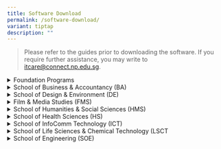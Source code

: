 ```yaml
---
title: Software Download
permalink: /software-download/
variant: tiptap
description: ""
---
```

<blockquote>
<p>Please refer to the guides prior to downloading the software. If you require
further assistance, you may write to <a href="mailto:itcare@connect.np.edu.sg" rel="noopener noreferrer nofollow" target="_blank">itcare@connect.np.edu.sg</a>.</p>
</blockquote>
<p></p>
<div data-type="detailGroup" class="isomer-accordion isomer-accordion-white">
<details class="isomer-details">
<summary>Foundation Programs</summary>
<div data-type="detailsContent" class="isomer-details-content">
<table style="minWidth: 50px">
<colgroup>
<col>
<col>
</colgroup>
<tbody>
<tr>
<th rowspan="1" colspan="1">
<p>Course</p>
</th>
<th rowspan="1" colspan="1">
<p>Software Required</p>
</th>
</tr>
<tr>
<td rowspan="1" colspan="1">
<p><strong>FPSCI</strong> - Science</p>
</td>
<td rowspan="1" colspan="1">
<ul data-tight="true" class="tight">
<li>
<p>Microsoft Office 365 - <a href="https://connectnpedu-my.sharepoint.com/:b:/r/personal/itcare_connect_np_edu_sg/Documents/Guides/Office365_guide.pdf?csf=1&amp;web=1&amp;e=iyxFt6" rel="noopener nofollow" target="_blank">Guide</a>,
<a href="https://go.microsoft.com/fwlink/?linkid=2264705&amp;clcid=0x409&amp;culture=en-us&amp;country=us" rel="noopener nofollow" target="_blank">Download</a>
</p>
</li>
</ul>
</td>
</tr>
<tr>
<td rowspan="1" colspan="1">
<p><strong>FPTEC</strong> - Technology</p>
</td>
<td rowspan="1" colspan="1">
<ul data-tight="true" class="tight">
<li>
<p>Microsoft Office 365 - <a href="https://connectnpedu-my.sharepoint.com/:b:/r/personal/itcare_connect_np_edu_sg/Documents/Guides/Office365_guide.pdf?csf=1&amp;web=1&amp;e=iyxFt6" rel="noopener nofollow" target="_blank">Guide</a>,
<a href="https://go.microsoft.com/fwlink/?linkid=2264705&amp;clcid=0x409&amp;culture=en-us&amp;country=us" rel="noopener nofollow" target="_blank">Download</a>
</p>
</li>
<li>
<p>Visual Studio Code - <a href="https://connectnpedu-my.sharepoint.com/:b:/r/personal/itcare_connect_np_edu_sg/Documents/Guides/VSCode_guide.pdf?csf=1&amp;web=1&amp;e=gArBBu" rel="noopener nofollow" target="_blank">Guide</a>,
<a href="https://code.visualstudio.com/sha/download?build=stable&amp;os=win32-x64-user" rel="noopener nofollow" target="_blank">Download</a>
</p>
</li>
</ul>
</td>
</tr>
<tr>
<td rowspan="1" colspan="1">
<p><strong>FPNST</strong> - Non-Science / Technology</p>
</td>
<td rowspan="1" colspan="1">
<ul data-tight="true" class="tight">
<li>
<p>Microsoft Office 365 - <a href="https://connectnpedu-my.sharepoint.com/:b:/r/personal/itcare_connect_np_edu_sg/Documents/Guides/Office365_guide.pdf?csf=1&amp;web=1&amp;e=iyxFt6" rel="noopener nofollow" target="_blank">Guide</a>,
<a href="https://go.microsoft.com/fwlink/?linkid=2264705&amp;clcid=0x409&amp;culture=en-us&amp;country=us" rel="noopener nofollow" target="_blank">Download</a>
</p>
</li>
<li>
<p>Adobe Creative Cloud - <a href="https://connectnpedu-my.sharepoint.com/:b:/r/personal/itcare_connect_np_edu_sg/Documents/Guides/AdobeCC_guide.pdf?csf=1&amp;web=1&amp;e=wk0aOo" rel="noopener nofollow" target="_blank">Guide</a>,
<a href="https://creativecloud.adobe.com/apps/download/creative-cloud" rel="noopener nofollow" target="_blank">Download</a>
</p>
</li>
</ul>
</td>
</tr>
</tbody>
</table>
</div>
</details>
<details class="isomer-details">
<summary>School of Business &amp; Accountancy (BA)</summary>
<div data-type="detailsContent" class="isomer-details-content">
<table style="minWidth: 50px">
<colgroup>
<col>
<col>
</colgroup>
<tbody>
<tr>
<th rowspan="1" colspan="1">
<p>Course</p>
</th>
<th rowspan="1" colspan="1">
<p>Software Required</p>
</th>
</tr>
<tr>
<td rowspan="1" colspan="1">
<p><strong>ACC</strong> - Accountancy</p>
<p><strong>BF</strong> - Banking &amp; Finance</p>
<p><strong>BS</strong> - Business Studies</p>
<p><strong>CBP</strong> - Common Business Programme</p>
<p><strong>ITB</strong> - International Trade &amp; Business</p>
<p><strong>TRM</strong> - Tourism &amp; Resort Management</p>
</td>
<td rowspan="1" colspan="1">
<ul data-tight="true" class="tight">
<li>
<p>Microsoft Office 365 - <a href="https://connectnpedu-my.sharepoint.com/:b:/r/personal/itcare_connect_np_edu_sg/Documents/Guides/Office365_guide.pdf?csf=1&amp;web=1&amp;e=iyxFt6" rel="noopener nofollow" target="_blank">Guide</a>,
<a href="https://go.microsoft.com/fwlink/?linkid=2264705&amp;clcid=0x409&amp;culture=en-us&amp;country=us" rel="noopener nofollow" target="_blank">Download</a>
</p>
</li>
<li>
<p>Adobe Creative Cloud - <a href="https://connectnpedu-my.sharepoint.com/:b:/r/personal/itcare_connect_np_edu_sg/Documents/Guides/AdobeCC_guide.pdf?csf=1&amp;web=1&amp;e=wk0aOo" rel="noopener nofollow" target="_blank">Guide</a>,
<a href="https://creativecloud.adobe.com/apps/download/creative-cloud" rel="noopener nofollow" target="_blank">Download</a>
</p>
</li>
<li>
<p>Python 3.10.2 - <a href="https://connectnpedu-my.sharepoint.com/:b:/r/personal/itcare_connect_np_edu_sg/Documents/Guides/Python3.10.2_Guide.pdf?csf=1&amp;web=1&amp;e=hqOphX" rel="noopener nofollow" target="_blank">Guide</a>,
<a href="https://www.python.org/downloads/" rel="noopener nofollow" target="_blank">Download</a>
</p>
</li>
<li>
<p>Visual Studio Code - <a href="https://connectnpedu-my.sharepoint.com/:b:/r/personal/itcare_connect_np_edu_sg/Documents/Guides/VSCode_guide.pdf?csf=1&amp;web=1&amp;e=gArBBu" rel="noopener nofollow" target="_blank">Guide</a>,
<a href="https://code.visualstudio.com/sha/download?build=stable&amp;os=win32-x64-user" rel="noopener nofollow" target="_blank">Download</a>
</p>
</li>
</ul>
</td>
</tr>
</tbody>
</table>
</div>
</details>
<details class="isomer-details">
<summary>School of Design &amp; Environment (DE)</summary>
<div data-type="detailsContent" class="isomer-details-content">
<table style="minWidth: 50px">
<colgroup>
<col>
<col>
</colgroup>
<tbody>
<tr>
<th rowspan="1" colspan="1">
<p>Course</p>
</th>
<th rowspan="1" colspan="1">
<p>Software Required</p>
</th>
</tr>
<tr>
<td rowspan="1" colspan="1">
<p><strong>DES</strong> - Design</p>
</td>
<td rowspan="1" colspan="1">
<ul data-tight="true" class="tight">
<li>
<p>Microsoft Office 365 - <a href="https://connectnpedu-my.sharepoint.com/:b:/r/personal/itcare_connect_np_edu_sg/Documents/Guides/Office365_guide.pdf?csf=1&amp;web=1&amp;e=iyxFt6" rel="noopener nofollow" target="_blank">Guide</a>,
<a href="https://go.microsoft.com/fwlink/?linkid=2264705&amp;clcid=0x409&amp;culture=en-us&amp;country=us" rel="noopener nofollow" target="_blank">Download</a>
</p>
</li>
<li>
<p>Adobe Creative Cloud - <a href="https://connectnpedu-my.sharepoint.com/:b:/r/personal/itcare_connect_np_edu_sg/Documents/Guides/AdobeCC_guide.pdf?csf=1&amp;web=1&amp;e=wk0aOo" rel="noopener nofollow" target="_blank">Guide</a>,
<a href="https://creativecloud.adobe.com/apps/download/creative-cloud" rel="noopener nofollow" target="_blank">Download</a>
</p>
</li>
<li>
<p>AutoCAD 2024 - <a href="https://connectnpedu-my.sharepoint.com/:b:/r/personal/itcare_connect_np_edu_sg/Documents/Guides/AutoCAD2024_guide.pdf?csf=1&amp;web=1&amp;e=a1STHr" rel="noopener nofollow" target="_blank">Guide</a>,
<a href="https://www.autodesk.com/education/free-software/autocad" rel="noopener nofollow" target="_blank">Download</a>
</p>
</li>
<li>
<p>SketchUp 2024 - <a href="https://connectnpedu-my.sharepoint.com/:b:/r/personal/itcare_connect_np_edu_sg/Documents/Guides/Sketchup2024_guide.pdf?csf=1&amp;web=1&amp;e=1wU11c" rel="noopener nofollow" target="_blank">Guide</a>,
<a href="https://download.sketchup.com/SketchUp-2024-0-594-241.exe" rel="noopener nofollow" target="_blank">Download</a>
</p>
</li>
<li>
<p>Rhino 7 - <a href="https://connectnpedu-my.sharepoint.com/:b:/r/personal/itcare_connect_np_edu_sg/Documents/Guides/Rhino7_guide.pdf?csf=1&amp;web=1&amp;e=KX3sD9" rel="noopener nofollow" target="_blank">Guide</a>,
<a href="https://www.rhino3d.com/download/archive/rhino/7/latest/" rel="noopener nofollow" target="_blank">Download</a>
</p>
</li>
</ul>
</td>
</tr>
<tr>
<td rowspan="1" colspan="1">
<p><strong>HLFM</strong> - Hotel &amp; Leisure Facilities Management</p>
</td>
<td rowspan="1" colspan="1">
<ul data-tight="true" class="tight">
<li>
<p>Microsoft Office 365 - <a href="https://connectnpedu-my.sharepoint.com/:b:/r/personal/itcare_connect_np_edu_sg/Documents/Guides/Office365_guide.pdf?csf=1&amp;web=1&amp;e=iyxFt6" rel="noopener nofollow" target="_blank">Guide</a>,
<a href="https://go.microsoft.com/fwlink/?linkid=2264705&amp;clcid=0x409&amp;culture=en-us&amp;country=us" rel="noopener nofollow" target="_blank">Download</a>
</p>
</li>
<li>
<p>Adobe Creative Cloud - <a href="https://connectnpedu-my.sharepoint.com/:b:/r/personal/itcare_connect_np_edu_sg/Documents/Guides/AdobeCC_guide.pdf?csf=1&amp;web=1&amp;e=wk0aOo" rel="noopener nofollow" target="_blank">Guide</a>,
<a href="https://creativecloud.adobe.com/apps/download/creative-cloud" rel="noopener nofollow" target="_blank">Download</a>
</p>
</li>
<li>
<p>Tableau Reader - <a href="https://connectnpedu-my.sharepoint.com/:b:/r/personal/itcare_connect_np_edu_sg/Documents/Guides/TableauReader_guide.pdf?csf=1&amp;web=1&amp;e=80SAcs" rel="noopener nofollow" target="_blank">Guide</a>,
<a href="https://www.tableau.com/products/reader/download" rel="noopener nofollow" target="_blank">Download</a>
</p>
</li>
</ul>
</td>
</tr>
<tr>
<td rowspan="1" colspan="1">
<p><strong>REB</strong> - Real Estate Business</p>
</td>
<td rowspan="1" colspan="1">
<ul data-tight="true" class="tight">
<li>
<p>Microsoft Office 365 - <a href="https://connectnpedu-my.sharepoint.com/:b:/r/personal/itcare_connect_np_edu_sg/Documents/Guides/Office365_guide.pdf?csf=1&amp;web=1&amp;e=iyxFt6" rel="noopener nofollow" target="_blank">Guide</a>,
<a href="https://go.microsoft.com/fwlink/?linkid=2264705&amp;clcid=0x409&amp;culture=en-us&amp;country=us" rel="noopener nofollow" target="_blank">Download</a>
</p>
</li>
<li>
<p>Adobe Creative Cloud - <a href="https://connectnpedu-my.sharepoint.com/:b:/r/personal/itcare_connect_np_edu_sg/Documents/Guides/AdobeCC_guide.pdf?csf=1&amp;web=1&amp;e=wk0aOo" rel="noopener nofollow" target="_blank">Guide</a>,
<a href="https://creativecloud.adobe.com/apps/download/creative-cloud" rel="noopener nofollow" target="_blank">Download</a>
</p>
</li>
<li>
<p>Tableau Reader - <a href="https://connectnpedu-my.sharepoint.com/:b:/r/personal/itcare_connect_np_edu_sg/Documents/Guides/TableauReader_guide.pdf?csf=1&amp;web=1&amp;e=80SAcs" rel="noopener nofollow" target="_blank">Guide</a>,
<a href="https://www.tableau.com/products/reader/download" rel="noopener nofollow" target="_blank">Download</a>
</p>
</li>
<li>
<p>Revit 2022 - <a href="https://connectnpedu-my.sharepoint.com/:b:/r/personal/itcare_connect_np_edu_sg/Documents/Guides/Revit2022_guide.pdf?csf=1&amp;web=1&amp;e=cUz6Hk" rel="noopener nofollow" target="_blank">Guide</a>,
<a href="https://www.autodesk.com/education/free-software/autocad" rel="noopener nofollow" target="_blank">Download</a>
</p>
</li>
</ul>
</td>
</tr>
</tbody>
</table>
</div>
</details>
<details class="isomer-details">
<summary>Film &amp; Media Studies (FMS)</summary>
<div data-type="detailsContent" class="isomer-details-content">
<table style="minWidth: 50px">
<colgroup>
<col>
<col>
</colgroup>
<tbody>
<tr>
<th rowspan="1" colspan="1">
<p>Course</p>
</th>
<th rowspan="1" colspan="1">
<p>Software Required</p>
</th>
</tr>
<tr>
<td rowspan="1" colspan="1">
<p><strong>FSV</strong> - Film, Sound &amp; Video (<em>Apple MacBook</em>)</p>
<p><strong>CMP</strong> - Common Media Programme</p>
<p><strong>CM</strong> - Mass Communication</p>
<p><strong>MPP</strong> - Media Post-Production</p>
</td>
<td rowspan="1" colspan="1">
<ul data-tight="true" class="tight">
<li>
<p>Microsoft Office 365 - <a href="https://connectnpedu-my.sharepoint.com/:b:/r/personal/itcare_connect_np_edu_sg/Documents/Guides/Office365_guide.pdf?csf=1&amp;web=1&amp;e=iyxFt6" rel="noopener nofollow" target="_blank">Guide</a>,
<a href="https://go.microsoft.com/fwlink/?linkid=2264705&amp;clcid=0x409&amp;culture=en-us&amp;country=us" rel="noopener nofollow" target="_blank">Download</a>
</p>
</li>
<li>
<p>Adobe Creative Cloud - <a href="https://connectnpedu-my.sharepoint.com/:b:/r/personal/itcare_connect_np_edu_sg/Documents/Guides/AdobeCC_guide.pdf?csf=1&amp;web=1&amp;e=wk0aOo" rel="noopener nofollow" target="_blank">Guide</a>,
<a href="https://creativecloud.adobe.com/apps/download/creative-cloud" rel="noopener nofollow" target="_blank">Download</a>
</p>
</li>
</ul>
</td>
</tr>
</tbody>
</table>
</div>
</details>
<details class="isomer-details">
<summary>School of Humanities &amp; Social Sciences (HMS)</summary>
<div data-type="detailsContent" class="isomer-details-content">
<table style="minWidth: 50px">
<colgroup>
<col>
<col>
</colgroup>
<tbody>
<tr>
<th rowspan="1" colspan="1">
<p>Course</p>
</th>
<th rowspan="1" colspan="1">
<p>Software Required</p>
</th>
</tr>
<tr>
<td rowspan="1" colspan="1">
<p><strong>ABM</strong> - Arts Business Management</p>
<p><strong>CDT</strong> - Community Development</p>
<p><strong>CHS</strong> - Chinese Studies</p>
<p><strong>CMC</strong> - Chinese Media &amp; Communications</p>
<p><strong>ECDE</strong> - Early Childhood Development &amp; Education</p>
<p><strong>TSE</strong> - Tamil Studies with Early Education</p>
</td>
<td rowspan="1" colspan="1">
<ul data-tight="true" class="tight">
<li>
<p>Microsoft Office 365 - <a href="https://connectnpedu-my.sharepoint.com/:b:/r/personal/itcare_connect_np_edu_sg/Documents/Guides/Office365_guide.pdf?csf=1&amp;web=1&amp;e=iyxFt6" rel="noopener nofollow" target="_blank">Guide</a>,
<a href="https://go.microsoft.com/fwlink/?linkid=2264705&amp;clcid=0x409&amp;culture=en-us&amp;country=us" rel="noopener nofollow" target="_blank">Download</a>
</p>
</li>
<li>
<p>Adobe Creative Cloud - <a href="https://connectnpedu-my.sharepoint.com/:b:/r/personal/itcare_connect_np_edu_sg/Documents/Guides/AdobeCC_guide.pdf?csf=1&amp;web=1&amp;e=wk0aOo" rel="noopener nofollow" target="_blank">Guide</a>,
<a href="https://creativecloud.adobe.com/apps/download/creative-cloud" rel="noopener nofollow" target="_blank">Download</a>
</p>
</li>
</ul>
</td>
</tr>
</tbody>
</table>
</div>
</details>
<details class="isomer-details">
<summary>School of Health Sciences (HS)</summary>
<div data-type="detailsContent" class="isomer-details-content">
<table style="minWidth: 50px">
<colgroup>
<col>
<col>
</colgroup>
<tbody>
<tr>
<th rowspan="1" colspan="1">
<p>Course</p>
</th>
<th rowspan="1" colspan="1">
<p>Software Required</p>
</th>
</tr>
<tr>
<td rowspan="1" colspan="1">
<p><strong>NSG</strong> - Nursing</p>
<p><strong>OPT</strong> - Optometry</p>
</td>
<td rowspan="1" colspan="1">
<ul data-tight="true" class="tight">
<li>
<p>Microsoft Office 365 - <a href="https://connectnpedu-my.sharepoint.com/:b:/r/personal/itcare_connect_np_edu_sg/Documents/Guides/Office365_guide.pdf?csf=1&amp;web=1&amp;e=iyxFt6" rel="noopener nofollow" target="_blank">Guide</a>,
<a href="https://go.microsoft.com/fwlink/?linkid=2264705&amp;clcid=0x409&amp;culture=en-us&amp;country=us" rel="noopener nofollow" target="_blank">Download</a>
</p>
</li>
<li>
<p>Adobe Creative Cloud - <a href="https://connectnpedu-my.sharepoint.com/:b:/r/personal/itcare_connect_np_edu_sg/Documents/Guides/AdobeCC_guide.pdf?csf=1&amp;web=1&amp;e=wk0aOo" rel="noopener nofollow" target="_blank">Guide</a>,
<a href="https://creativecloud.adobe.com/apps/download/creative-cloud" rel="noopener nofollow" target="_blank">Download</a>
</p>
</li>
</ul>
</td>
</tr>
</tbody>
</table>
</div>
</details>
<details class="isomer-details">
<summary>School of InfoComm Technology (ICT)</summary>
<div data-type="detailsContent" class="isomer-details-content">
<table style="minWidth: 50px">
<colgroup>
<col>
<col>
</colgroup>
<tbody>
<tr>
<th rowspan="1" colspan="1">
<p>Course</p>
</th>
<th rowspan="1" colspan="1">
<p>Software Required</p>
</th>
</tr>
<tr>
<td rowspan="1" colspan="1">
<p><strong>CICTP</strong> - Common ICT Programme</p>
</td>
<td rowspan="1" colspan="1">
<ul data-tight="true" class="tight">
<li>
<p>Microsoft Office 365 - <a href="https://connectnpedu-my.sharepoint.com/:b:/r/personal/itcare_connect_np_edu_sg/Documents/Guides/Office365_guide.pdf?csf=1&amp;web=1&amp;e=iyxFt6" rel="noopener nofollow" target="_blank">Guide</a>,
<a href="https://go.microsoft.com/fwlink/?linkid=2264705&amp;clcid=0x409&amp;culture=en-us&amp;country=us" rel="noopener nofollow" target="_blank">Download</a>
</p>
</li>
<li>
<p>Adobe Creative Cloud - <a href="https://connectnpedu-my.sharepoint.com/:b:/r/personal/itcare_connect_np_edu_sg/Documents/Guides/AdobeCC_guide.pdf?csf=1&amp;web=1&amp;e=wk0aOo" rel="noopener nofollow" target="_blank">Guide</a>,
<a href="https://creativecloud.adobe.com/apps/download/creative-cloud" rel="noopener nofollow" target="_blank">Download</a>
</p>
</li>
<li>
<p>Visio 2021 (web) - <strong><s>Guide</s></strong>
</p>
</li>
<li>
<p>VS Community 2022 (with SQL Server Express 2022 LocalDB add-in - <a href="https://connectnpedu-my.sharepoint.com/:b:/r/personal/itcare_connect_np_edu_sg/Documents/Guides/VS2022_guide.pdf?csf=1&amp;web=1&amp;e=IzbPi7" rel="noopener nofollow" target="_blank">Guide</a>,
<a href="https://visualstudio.microsoft.com/vs/community/" rel="noopener nofollow" target="_blank">Download</a>
</p>
</li>
<li>
<p>Python 3.11.1 - <a href="https://connectnpedu-my.sharepoint.com/:b:/r/personal/itcare_connect_np_edu_sg/Documents/Guides/Python3.10.2_Guide.pdf?csf=1&amp;web=1&amp;e=hqOphX" rel="noopener nofollow" target="_blank">Guide</a>,
<a href="https://www.python.org/downloads/" rel="noopener nofollow" target="_blank">Download</a>
</p>
</li>
</ul>
</td>
</tr>
<tr>
<td rowspan="1" colspan="1">
<p><strong>CSF</strong> - CyberSecurity &amp; Digital Forensics</p>
</td>
<td rowspan="1" colspan="1">
<ul data-tight="true" class="tight">
<li>
<p>Microsoft Office 365 - <a href="https://connectnpedu-my.sharepoint.com/:b:/r/personal/itcare_connect_np_edu_sg/Documents/Guides/Office365_guide.pdf?csf=1&amp;web=1&amp;e=iyxFt6" rel="noopener nofollow" target="_blank">Guide</a>,
<a href="https://go.microsoft.com/fwlink/?linkid=2264705&amp;clcid=0x409&amp;culture=en-us&amp;country=us" rel="noopener nofollow" target="_blank">Download</a>
</p>
</li>
<li>
<p>Adobe Creative Cloud - <a href="https://connectnpedu-my.sharepoint.com/:b:/r/personal/itcare_connect_np_edu_sg/Documents/Guides/AdobeCC_guide.pdf?csf=1&amp;web=1&amp;e=wk0aOo" rel="noopener nofollow" target="_blank">Guide</a>,
<a href="https://creativecloud.adobe.com/apps/download/creative-cloud" rel="noopener nofollow" target="_blank">Download</a>
</p>
</li>
<li>
<p>Visio 2021 (web) - <strong><s>Guide</s></strong>
</p>
</li>
<li>
<p>VS Community 2022 (with SQL Server Express 2022 LocalDB add-in - <a href="https://connectnpedu-my.sharepoint.com/:b:/r/personal/itcare_connect_np_edu_sg/Documents/Guides/VS2022_guide.pdf?csf=1&amp;web=1&amp;e=IzbPi7" rel="noopener nofollow" target="_blank">Guide</a>,
<a href="https://visualstudio.microsoft.com/vs/community/" rel="noopener nofollow" target="_blank">Download</a>
</p>
</li>
<li>
<p>Python 3.11.1 - <a href="https://connectnpedu-my.sharepoint.com/:b:/r/personal/itcare_connect_np_edu_sg/Documents/Guides/Python3.10.2_Guide.pdf?csf=1&amp;web=1&amp;e=hqOphX" rel="noopener nofollow" target="_blank">Guide</a>,
<a href="https://www.python.org/downloads/" rel="noopener nofollow" target="_blank">Download</a>
</p>
</li>
<li>
<p>SAP Client v7.5 - <a href="https://connectnpedu-my.sharepoint.com/:b:/r/personal/itcare_connect_np_edu_sg/Documents/Guides/SAPClient_guide.pdf?csf=1&amp;web=1&amp;e=1OTRhi" rel="noopener nofollow" target="_blank">Guide</a>,
<a href="https://connectnpedu-my.sharepoint.com/:u:/r/personal/itcare_connect_np_edu_sg/Documents/Guides/Installers/SAPClient.zip?csf=1&amp;web=1&amp;e=gOn6eo" rel="noopener nofollow" target="_blank">Download</a>
</p>
</li>
<li>
<p>VMWare Workstation Pro 17 / VMWare Workstation Player 17 - Guide, Download</p>
</li>
<li>
<p>Oracle Virtuabox 7 - <a href="https://connectnpedu-my.sharepoint.com/:b:/r/personal/itcare_connect_np_edu_sg/Documents/Guides/OracleVirtualBox_guide.pdf?csf=1&amp;web=1&amp;e=uK5dbf" rel="noopener nofollow" target="_blank">Guide</a>,
<a href="https://www.oracle.com/virtualization/technologies/vm/downloads/virtualbox-downloads.html" rel="noopener nofollow" target="_blank">Download</a>
</p>
</li>
</ul>
</td>
</tr>
<tr>
<td rowspan="1" colspan="1">
<p><strong>DS</strong> - Data Science</p>
</td>
<td rowspan="1" colspan="1">
<ul data-tight="true" class="tight">
<li>
<p>Microsoft Office 365 - <a href="https://connectnpedu-my.sharepoint.com/:b:/r/personal/itcare_connect_np_edu_sg/Documents/Guides/Office365_guide.pdf?csf=1&amp;web=1&amp;e=iyxFt6" rel="noopener nofollow" target="_blank">Guide</a>,
<a href="https://go.microsoft.com/fwlink/?linkid=2264705&amp;clcid=0x409&amp;culture=en-us&amp;country=us" rel="noopener nofollow" target="_blank">Download</a>
</p>
</li>
<li>
<p>Adobe Creative Cloud - <a href="https://connectnpedu-my.sharepoint.com/:b:/r/personal/itcare_connect_np_edu_sg/Documents/Guides/AdobeCC_guide.pdf?csf=1&amp;web=1&amp;e=wk0aOo" rel="noopener nofollow" target="_blank">Guide</a>,
<a href="https://creativecloud.adobe.com/apps/download/creative-cloud" rel="noopener nofollow" target="_blank">Download</a>
</p>
</li>
<li>
<p>Visio 2021 (web) - Guide</p>
</li>
<li>
<p>VS Community 2022 (with SQL Server Express 2022 LocalDB add-in - Guide,
Download</p>
</li>
<li>
<p>Python 3.11.1 - Guide, Download</p>
</li>
<li>
<p>SAP Client v7.5 - Guide, Download</p>
</li>
</ul>
</td>
</tr>
<tr>
<td rowspan="1" colspan="1">
<p><strong>IM</strong> - Immersive Media</p>
</td>
<td rowspan="1" colspan="1">
<ul data-tight="true" class="tight">
<li>
<p>Microsoft Office 365 - <a href="https://connectnpedu-my.sharepoint.com/:b:/r/personal/itcare_connect_np_edu_sg/Documents/Guides/Office365_guide.pdf?csf=1&amp;web=1&amp;e=iyxFt6" rel="noopener nofollow" target="_blank">Guide</a>,
<a href="https://go.microsoft.com/fwlink/?linkid=2264705&amp;clcid=0x409&amp;culture=en-us&amp;country=us" rel="noopener nofollow" target="_blank">Download</a>
</p>
</li>
<li>
<p>Adobe Creative Cloud - <a href="https://connectnpedu-my.sharepoint.com/:b:/r/personal/itcare_connect_np_edu_sg/Documents/Guides/AdobeCC_guide.pdf?csf=1&amp;web=1&amp;e=wk0aOo" rel="noopener nofollow" target="_blank">Guide</a>,
<a href="https://creativecloud.adobe.com/apps/download/creative-cloud" rel="noopener nofollow" target="_blank">Download</a>
</p>
</li>
<li>
<p>Python 3.11.1 - Guide, Download</p>
</li>
</ul>
</td>
</tr>
<tr>
<td rowspan="1" colspan="1">
<p><strong>IT</strong> - Information Technology</p>
</td>
<td rowspan="1" colspan="1">
<ul data-tight="true" class="tight">
<li>
<p>Microsoft Office 365 - <a href="https://connectnpedu-my.sharepoint.com/:b:/r/personal/itcare_connect_np_edu_sg/Documents/Guides/Office365_guide.pdf?csf=1&amp;web=1&amp;e=iyxFt6" rel="noopener nofollow" target="_blank">Guide</a>,
<a href="https://go.microsoft.com/fwlink/?linkid=2264705&amp;clcid=0x409&amp;culture=en-us&amp;country=us" rel="noopener nofollow" target="_blank">Download</a>
</p>
</li>
<li>
<p>Adobe Creative Cloud - <a href="https://connectnpedu-my.sharepoint.com/:b:/r/personal/itcare_connect_np_edu_sg/Documents/Guides/AdobeCC_guide.pdf?csf=1&amp;web=1&amp;e=wk0aOo" rel="noopener nofollow" target="_blank">Guide</a>,
<a href="https://creativecloud.adobe.com/apps/download/creative-cloud" rel="noopener nofollow" target="_blank">Download</a>
</p>
</li>
<li>
<p>Visio 2021 (web) - Guide</p>
</li>
<li>
<p>VS Community 2022 (with SQL Server Express 2022 LocalDB add-in - Guide,
Download</p>
</li>
<li>
<p>Python 3.11.1 - Guide, Download</p>
</li>
</ul>
</td>
</tr>
</tbody>
</table>
</div>
</details>
<details class="isomer-details">
<summary>School of Life Sciences &amp; Chemical Technology (LSCT</summary>
<div data-type="detailsContent" class="isomer-details-content">
<table style="minWidth: 50px">
<colgroup>
<col>
<col>
</colgroup>
<tbody>
<tr>
<th rowspan="1" colspan="1">
<p>Course</p>
</th>
<th rowspan="1" colspan="1">
<p>Software Required</p>
</th>
</tr>
<tr>
<td rowspan="1" colspan="1">
<p><strong>BMS</strong> - Biomedical Science</p>
</td>
<td rowspan="1" colspan="1">
<ul data-tight="true" class="tight">
<li>
<p>Microsoft Office 365 - <a href="https://connectnpedu-my.sharepoint.com/:b:/r/personal/itcare_connect_np_edu_sg/Documents/Guides/Office365_guide.pdf?csf=1&amp;web=1&amp;e=iyxFt6" rel="noopener nofollow" target="_blank">Guide</a>,
<a href="https://go.microsoft.com/fwlink/?linkid=2264705&amp;clcid=0x409&amp;culture=en-us&amp;country=us" rel="noopener nofollow" target="_blank">Download</a>
</p>
</li>
<li>
<p>Adobe Creative Cloud - <a href="https://connectnpedu-my.sharepoint.com/:b:/r/personal/itcare_connect_np_edu_sg/Documents/Guides/AdobeCC_guide.pdf?csf=1&amp;web=1&amp;e=wk0aOo" rel="noopener nofollow" target="_blank">Guide</a>,
<a href="https://creativecloud.adobe.com/apps/download/creative-cloud" rel="noopener nofollow" target="_blank">Download</a>
</p>
</li>
<li>
<p>R Sofware v3.6.2 - Guide, Download</p>
</li>
<li>
<p>RStudio Desktop 1.2.5033 - Guide, Download</p>
</li>
<li>
<p>Polymath Edu 2020-21 - Guide, Download</p>
</li>
<li>
<p>Chemsketch 2020 - Guide, Download</p>
</li>
<li>
<p>Hyper32 v1.0 - Guide, Download</p>
</li>
<li>
<p>DA Plus v9.0 - Guide, Download</p>
</li>
<li>
<p>Python 3.10.2 - Guide, Download</p>
</li>
</ul>
</td>
</tr>
<tr>
<td rowspan="1" colspan="1">
<p><strong>CBE</strong> - Chemical &amp; Biomolecular Engineering</p>
<p></p>
</td>
<td rowspan="1" colspan="1">
<ul data-tight="true" class="tight">
<li>
<p>Microsoft Office 365 - <a href="https://connectnpedu-my.sharepoint.com/:b:/r/personal/itcare_connect_np_edu_sg/Documents/Guides/Office365_guide.pdf?csf=1&amp;web=1&amp;e=iyxFt6" rel="noopener nofollow" target="_blank">Guide</a>,
<a href="https://go.microsoft.com/fwlink/?linkid=2264705&amp;clcid=0x409&amp;culture=en-us&amp;country=us" rel="noopener nofollow" target="_blank">Download</a>
</p>
</li>
<li>
<p>AutoCAD 2024 - Guide, Download</p>
</li>
<li>
<p>AspenHysys - Guide, Download</p>
</li>
<li>
<p>Polymath Edu 2020-21 - Guide, Download</p>
</li>
<li>
<p>Chemsketch 2020 - Guide, Download</p>
</li>
<li>
<p>Hyper32 v1.0 - Guide, Download</p>
</li>
</ul>
</td>
</tr>
<tr>
<td rowspan="1" colspan="1">
<p><strong>CSP</strong> - Common Science Programme</p>
<p></p>
</td>
<td rowspan="1" colspan="1">
<ul data-tight="true" class="tight">
<li>
<p>Microsoft Office 365 - <a href="https://connectnpedu-my.sharepoint.com/:b:/r/personal/itcare_connect_np_edu_sg/Documents/Guides/Office365_guide.pdf?csf=1&amp;web=1&amp;e=iyxFt6" rel="noopener nofollow" target="_blank">Guide</a>,
<a href="https://go.microsoft.com/fwlink/?linkid=2264705&amp;clcid=0x409&amp;culture=en-us&amp;country=us" rel="noopener nofollow" target="_blank">Download</a>
</p>
</li>
<li>
<p>R Software v3.6.2 - Guide, Download</p>
</li>
<li>
<p>RStudio Desktop 1.2.5033 - Guide, Download</p>
</li>
<li>
<p>Polymath Edu 2020-21 - Guide, Download</p>
</li>
<li>
<p>Chemsketch 2020 - Guide, Download</p>
</li>
<li>
<p>Hyper32 v1.0 - Guide, Download</p>
</li>
<li>
<p>DA Plus v9.0 - Guide, Download</p>
</li>
<li>
<p>Python 3.10.2 - Guide, Download</p>
</li>
</ul>
</td>
</tr>
<tr>
<td rowspan="1" colspan="1">
<p><strong>EWT</strong> - Environmental &amp; Water Technology</p>
</td>
<td rowspan="1" colspan="1">
<ul data-tight="true" class="tight">
<li>
<p>Microsoft Office 365 - <a href="https://connectnpedu-my.sharepoint.com/:b:/r/personal/itcare_connect_np_edu_sg/Documents/Guides/Office365_guide.pdf?csf=1&amp;web=1&amp;e=iyxFt6" rel="noopener nofollow" target="_blank">Guide</a>,
<a href="https://go.microsoft.com/fwlink/?linkid=2264705&amp;clcid=0x409&amp;culture=en-us&amp;country=us" rel="noopener nofollow" target="_blank">Download</a>
</p>
</li>
<li>
<p>AutoCAD 2024 - Guide, Download</p>
</li>
<li>
<p>Google colab - Guide, Download</p>
</li>
<li>
<p>YoloV8 - Guide, Download</p>
</li>
<li>
<p>Arduino IDE - Guide, Download</p>
</li>
<li>
<p>Pycharm - Guide, Download</p>
</li>
</ul>
</td>
</tr>
<tr>
<td rowspan="1" colspan="1">
<p><strong>LDH</strong> - Landscape Design &amp; Horticulture</p>
<p></p>
</td>
<td rowspan="1" colspan="1">
<ul data-tight="true" class="tight">
<li>
<p>Microsoft Office 365 - <a href="https://connectnpedu-my.sharepoint.com/:b:/r/personal/itcare_connect_np_edu_sg/Documents/Guides/Office365_guide.pdf?csf=1&amp;web=1&amp;e=iyxFt6" rel="noopener nofollow" target="_blank">Guide</a>,
<a href="https://go.microsoft.com/fwlink/?linkid=2264705&amp;clcid=0x409&amp;culture=en-us&amp;country=us" rel="noopener nofollow" target="_blank">Download</a>
</p>
</li>
<li>
<p>AutoCAD 2024 - Guide, Download</p>
</li>
<li>
<p>Adobe Creative Cloud - <a href="https://connectnpedu-my.sharepoint.com/:b:/r/personal/itcare_connect_np_edu_sg/Documents/Guides/AdobeCC_guide.pdf?csf=1&amp;web=1&amp;e=wk0aOo" rel="noopener nofollow" target="_blank">Guide</a>,
<a href="https://creativecloud.adobe.com/apps/download/creative-cloud" rel="noopener nofollow" target="_blank">Download</a>
</p>
</li>
<li>
<p>Polymath Edu 2020-21 - Guide, Download</p>
</li>
<li>
<p>Sketchup Pro 2022 - Guide, Download</p>
</li>
<li>
<p>Revit 2021 - Guide, Download</p>
</li>
</ul>
</td>
</tr>
<tr>
<td rowspan="1" colspan="1">
<p><strong>PHARM</strong> - Pharmaceutical Science</p>
</td>
<td rowspan="1" colspan="1">
<ul data-tight="true" class="tight">
<li>
<p>Microsoft Office 365 - <a href="https://connectnpedu-my.sharepoint.com/:b:/r/personal/itcare_connect_np_edu_sg/Documents/Guides/Office365_guide.pdf?csf=1&amp;web=1&amp;e=iyxFt6" rel="noopener nofollow" target="_blank">Guide</a>,
<a href="https://go.microsoft.com/fwlink/?linkid=2264705&amp;clcid=0x409&amp;culture=en-us&amp;country=us" rel="noopener nofollow" target="_blank">Download</a>
</p>
</li>
<li>
<p>R Software v3.6.2 - Guide, Download</p>
</li>
<li>
<p>RStudio Desktop 1.2.5033 - Guide, Download</p>
</li>
<li>
<p>Polymath Edu 2020-21 - Guide, Download</p>
</li>
<li>
<p>Chemsketch 2020 - Guide, Download</p>
</li>
<li>
<p>Hyper32 v1.0 - Guide, Download</p>
</li>
<li>
<p>DA Plus v9.0 - Guide, Download</p>
</li>
</ul>
</td>
</tr>
</tbody>
</table>
</div>
</details>
<details class="isomer-details">
<summary>School of Engineering (SOE)</summary>
<div data-type="detailsContent" class="isomer-details-content">
<table style="minWidth: 50px">
<colgroup>
<col>
<col>
</colgroup>
<tbody>
<tr>
<th rowspan="1" colspan="1">
<p>Course</p>
</th>
<th rowspan="1" colspan="1">
<p>Software Required</p>
</th>
</tr>
<tr>
<td rowspan="1" colspan="1">
<p><strong>AEG</strong> - Aerospace Engineering</p>
<p></p>
</td>
<td rowspan="1" colspan="1">
<ul data-tight="true" class="tight">
<li>
<p>Microsoft Office 365 - <a href="https://connectnpedu-my.sharepoint.com/:b:/r/personal/itcare_connect_np_edu_sg/Documents/Guides/Office365_guide.pdf?csf=1&amp;web=1&amp;e=iyxFt6" rel="noopener nofollow" target="_blank">Guide</a>,
<a href="https://go.microsoft.com/fwlink/?linkid=2264705&amp;clcid=0x409&amp;culture=en-us&amp;country=us" rel="noopener nofollow" target="_blank">Download</a>
</p>
</li>
<li>
<p>Creo 4 - Guide, Download</p>
</li>
<li>
<p>Autodesk Fusion 360 - Guide, Download</p>
</li>
<li>
<p>Tina - Guide, Download</p>
</li>
<li>
<p>Arduino IDE - Guide, Download</p>
</li>
<li>
<p>Tinkercad - Guide, Download</p>
</li>
</ul>
</td>
</tr>
<tr>
<td rowspan="1" colspan="1">
<p><strong>MR</strong> - Mechatronics &amp; Robotics</p>
<p></p>
</td>
<td rowspan="1" colspan="1">
<ul data-tight="true" class="tight">
<li>
<p>Microsoft Office 365 - <a href="https://connectnpedu-my.sharepoint.com/:b:/r/personal/itcare_connect_np_edu_sg/Documents/Guides/Office365_guide.pdf?csf=1&amp;web=1&amp;e=iyxFt6" rel="noopener nofollow" target="_blank">Guide</a>,
<a href="https://go.microsoft.com/fwlink/?linkid=2264705&amp;clcid=0x409&amp;culture=en-us&amp;country=us" rel="noopener nofollow" target="_blank">Download</a>
</p>
</li>
<li>
<p>Autodesk Fusion 360 - Guide, Download</p>
</li>
</ul>
</td>
</tr>
<tr>
<td rowspan="1" colspan="1">
<p><strong>BME</strong> - Biomedical Engineering</p>
<p></p>
</td>
<td rowspan="1" colspan="1">
<ul data-tight="true" class="tight">
<li>
<p>Microsoft Office 365 - <a href="https://connectnpedu-my.sharepoint.com/:b:/r/personal/itcare_connect_np_edu_sg/Documents/Guides/Office365_guide.pdf?csf=1&amp;web=1&amp;e=iyxFt6" rel="noopener nofollow" target="_blank">Guide</a>,
<a href="https://go.microsoft.com/fwlink/?linkid=2264705&amp;clcid=0x409&amp;culture=en-us&amp;country=us" rel="noopener nofollow" target="_blank">Download</a>
</p>
</li>
<li>
<p>VS Community 2022 - Guide, Download</p>
</li>
<li>
<p>Tina - Guide, Download</p>
</li>
<li>
<p>Arduino IDE - Guide, Download</p>
</li>
<li>
<p>Tinkercad - Guide, Download</p>
</li>
</ul>
</td>
</tr>
<tr>
<td rowspan="1" colspan="1">
<p><strong>CEP</strong> - Common Engineering Programme</p>
<p></p>
</td>
<td rowspan="1" colspan="1">
<ul data-tight="true" class="tight">
<li>
<p>Microsoft Office 365 - <a href="https://connectnpedu-my.sharepoint.com/:b:/r/personal/itcare_connect_np_edu_sg/Documents/Guides/Office365_guide.pdf?csf=1&amp;web=1&amp;e=iyxFt6" rel="noopener nofollow" target="_blank">Guide</a>,
<a href="https://go.microsoft.com/fwlink/?linkid=2264705&amp;clcid=0x409&amp;culture=en-us&amp;country=us" rel="noopener nofollow" target="_blank">Download</a>
</p>
</li>
<li>
<p>Autodesk Fusion 360 - Guide, Download</p>
</li>
<li>
<p>Arduino IDE - Guide, Download</p>
</li>
</ul>
</td>
</tr>
<tr>
<td rowspan="1" colspan="1">
<p><strong>ECE</strong> - Electronic &amp; Computer Engineering</p>
<p></p>
</td>
<td rowspan="1" colspan="1">
<ul data-tight="true" class="tight">
<li>
<p>Microsoft Office 365 - <a href="https://connectnpedu-my.sharepoint.com/:b:/r/personal/itcare_connect_np_edu_sg/Documents/Guides/Office365_guide.pdf?csf=1&amp;web=1&amp;e=iyxFt6" rel="noopener nofollow" target="_blank">Guide</a>,
<a href="https://go.microsoft.com/fwlink/?linkid=2264705&amp;clcid=0x409&amp;culture=en-us&amp;country=us" rel="noopener nofollow" target="_blank">Download</a>
</p>
</li>
<li>
<p>VS Community 2022 - Guide, Download</p>
</li>
<li>
<p>Tina - Guide, Download</p>
</li>
<li>
<p>Arduino IDE - Guide, Download</p>
</li>
<li>
<p>Tinkercad - Guide, Download</p>
</li>
</ul>
</td>
</tr>
<tr>
<td rowspan="1" colspan="1">
<p><strong>EE</strong> - Electrical Engineering</p>
<p></p>
<p></p>
</td>
<td rowspan="1" colspan="1">
<ul data-tight="true" class="tight">
<li>
<p>Microsoft Office 365 - <a href="https://connectnpedu-my.sharepoint.com/:b:/r/personal/itcare_connect_np_edu_sg/Documents/Guides/Office365_guide.pdf?csf=1&amp;web=1&amp;e=iyxFt6" rel="noopener nofollow" target="_blank">Guide</a>,
<a href="https://go.microsoft.com/fwlink/?linkid=2264705&amp;clcid=0x409&amp;culture=en-us&amp;country=us" rel="noopener nofollow" target="_blank">Download</a>
</p>
</li>
<li>
<p>Tina - Guide, Download</p>
</li>
<li>
<p>Arduino IDE - Guide, Download</p>
</li>
<li>
<p>Tinkercad - Guide, Download</p>
</li>
</ul>
</td>
</tr>
<tr>
<td rowspan="1" colspan="1">
<p><strong>ME</strong> - Mechanical Engineering</p>
</td>
<td rowspan="1" colspan="1">
<ul data-tight="true" class="tight">
<li>
<p>Microsoft Office 365 - <a href="https://connectnpedu-my.sharepoint.com/:b:/r/personal/itcare_connect_np_edu_sg/Documents/Guides/Office365_guide.pdf?csf=1&amp;web=1&amp;e=iyxFt6" rel="noopener nofollow" target="_blank">Guide</a>,
<a href="https://go.microsoft.com/fwlink/?linkid=2264705&amp;clcid=0x409&amp;culture=en-us&amp;country=us" rel="noopener nofollow" target="_blank">Download</a>
</p>
</li>
<li>
<p>Autodesk Fusion 360 - Guide, Download</p>
</li>
</ul>
</td>
</tr>
<tr>
<td rowspan="1" colspan="1">
<p><strong>MOT</strong> - Marine &amp; Offshore Technology</p>
</td>
<td rowspan="1" colspan="1">
<ul data-tight="true" class="tight">
<li>
<p>Microsoft Office 365 - <a href="https://connectnpedu-my.sharepoint.com/:b:/r/personal/itcare_connect_np_edu_sg/Documents/Guides/Office365_guide.pdf?csf=1&amp;web=1&amp;e=iyxFt6" rel="noopener nofollow" target="_blank">Guide</a>,
<a href="https://go.microsoft.com/fwlink/?linkid=2264705&amp;clcid=0x409&amp;culture=en-us&amp;country=us" rel="noopener nofollow" target="_blank">Download</a>
</p>
</li>
<li>
<p>VS Community 2022 - Guide, Download</p>
</li>
<li>
<p>AutoCAD 2024 - Guide, Download</p>
</li>
<li>
<p>Autodesk Fusion 360 - Guide, Download</p>
</li>
</ul>
</td>
</tr>
</tbody>
</table>
</div>
</details>
</div>
<p></p>